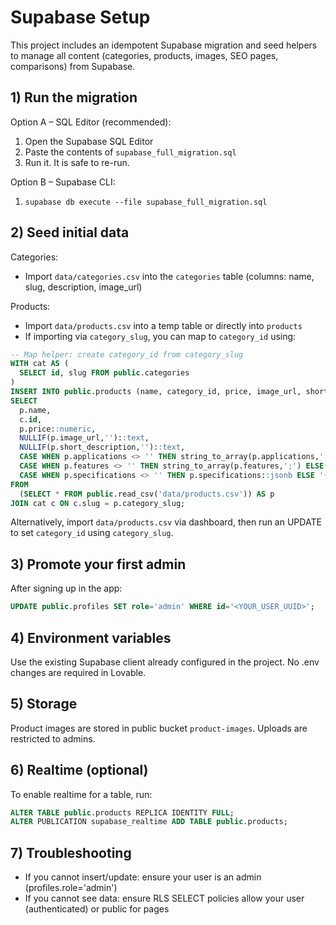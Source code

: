 # Supabase Setup

This project includes an idempotent Supabase migration and seed helpers to manage all content (categories, products, images, SEO pages, comparisons) from Supabase.

## 1) Run the migration
Option A – SQL Editor (recommended):
1. Open the Supabase SQL Editor
2. Paste the contents of `supabase_full_migration.sql`
3. Run it. It is safe to re-run.

Option B – Supabase CLI:
1. `supabase db execute --file supabase_full_migration.sql`

## 2) Seed initial data
Categories:
- Import `data/categories.csv` into the `categories` table (columns: name, slug, description, image_url)

Products:
- Import `data/products.csv` into a temp table or directly into `products`
- If importing via `category_slug`, you can map to `category_id` using:

```sql
-- Map helper: create category_id from category_slug
WITH cat AS (
  SELECT id, slug FROM public.categories
)
INSERT INTO public.products (name, category_id, price, image_url, short_description, applications, features, specifications)
SELECT
  p.name,
  c.id,
  p.price::numeric,
  NULLIF(p.image_url,'')::text,
  NULLIF(p.short_description,'')::text,
  CASE WHEN p.applications <> '' THEN string_to_array(p.applications,';') ELSE '{}'::text[] END,
  CASE WHEN p.features <> '' THEN string_to_array(p.features,';') ELSE '{}'::text[] END,
  CASE WHEN p.specifications <> '' THEN p.specifications::jsonb ELSE '{}'::jsonb END
FROM
  (SELECT * FROM public.read_csv('data/products.csv')) AS p
JOIN cat c ON c.slug = p.category_slug;
```

Alternatively, import `data/products.csv` via dashboard, then run an UPDATE to set `category_id` using `category_slug`.

## 3) Promote your first admin
After signing up in the app:
```sql
UPDATE public.profiles SET role='admin' WHERE id='<YOUR_USER_UUID>';
```

## 4) Environment variables
Use the existing Supabase client already configured in the project. No .env changes are required in Lovable.

## 5) Storage
Product images are stored in public bucket `product-images`. Uploads are restricted to admins.

## 6) Realtime (optional)
To enable realtime for a table, run:
```sql
ALTER TABLE public.products REPLICA IDENTITY FULL;
ALTER PUBLICATION supabase_realtime ADD TABLE public.products;
```

## 7) Troubleshooting
- If you cannot insert/update: ensure your user is an admin (profiles.role='admin')
- If you cannot see data: ensure RLS SELECT policies allow your user (authenticated) or public for pages
